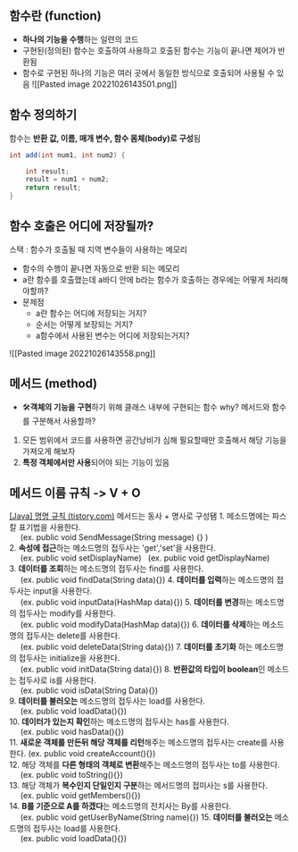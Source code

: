 ## 함수란 (function)
- **하나의 기능을 수행**하는 일련의 코드
- 구현된(정의된) 함수는 호출하여 사용하고 호출된 함수는 기능이 끝나면 제어가 반환됨
- 함수로 구현된 하나의 기능은 여러 곳에서 동일한 방식으로 호출되어 사용될 수 있음
![[Pasted image 20221026143501.png]]


## 함수 정의하기
함수는 **반환 값, 이름, 매개 변수,  함수 몸체(body)로 구성**됨
```java
int add(int num1, int num2) {

	int result;
	result = num1 + num2;
	return result;
}
```


## 함수 호출은 어디에 저장될까?
스택 : 함수가 호출될 때 지역 변수들이 사용하는 메모리

- 함수의 수행이 끝나면 자동으로 반환 되는 메모리
- a란 함수를 호출했는데 a바디 안에 b라는 함수가 호출하는 경우에는 어떻게 처리해야할까?  
- 문제점  
	- a란 함수는 어디에 저장되는 거지?  
	- 순서는 어떻게 보장되는 거지?  
	- a함수에서 사용된 변수는 어디에 저장되는거지?  

![[Pasted image 20221026143558.png]]

## 메서드 (method)
- 🛠**객체의 기능을 구현**하기 위해 클래스 내부에 구현되는 함수
why? 메서드와 함수를 구분해서 사용할까?
1) 모든 범위에서 코드를 사용하면 공간낭비가 심해 필요할때만 호출해서 해당 기능을 가져오게 해보자
2) **특정 객체에서만 사용**되어야 되는 기능이 있음

## 메서드 이름 규칙 -> V + O
[[Java] 명명 규칙 (tistory.com)](https://ozofweird.tistory.com/entry/Java-%EB%AA%85%EB%AA%85-%EA%B7%9C%EC%B9%99)
메서드는 동사 + 명사로 구성됌
1. 메소드명에는 파스칼 표기법을 사용한다.  
     (ex. public void SendMessage(String message) {} )  
2. **속성에 접근**하는 메소드명의 접두사는 'get','set'을 사용한다.  
     (ex. public void setDisplayName)   (ex. public void getDisplayName)  
3. **데이터를 조회**하는 메소드명의 접두사는 find를 사용한다.  
     (ex. public void findData(String data){}) 
4. **데이터를 입력**하는 메소드명의 접두사는 input을 사용한다.  
     (ex. public void inputData(HashMap data){})
5. **데이터를 변경**하는 메소드명의 접두사는 modify를 사용한다.  
     (ex. public void modifyData(HashMap data){})
6. **데이터를 삭제**하는 메소드명의 접두사는 delete를 사용한다.  
     (ex. public void deleteData(String data){})
7. **데이터를 초기화** 하는 메소드명의 접두사는 initialize을 사용한다.  
     (ex. public void initData(String data){})
8. **반환값의 타입이 boolean**인 메소드는 접두사로 is를 사용한다.  
     (ex. public void isData(String Data){})  
9. **데이터를 불러오는** 메소드명의 접두사는 load를 사용한다.  
     (ex. public void loadData(){})  
10. **데이터가 있는지 확인**하는 메소드명의 접두사는 has를 사용한다.  
     (ex. public void hasData(){})  
11. **새로운 객체를 만든뒤 해당 객체를 리턴**해주는 메소드명의 접두사는 create를 사용한다.  (ex. public void createAccount(){})  
12. 해당 객체를 **다른 형태의 객체로 변환**해주는 메소드명의 접두사는 to를 사용한다.  
     (ex. public void toString(){})  
13. 해당 객체가 **복수인지 단일인지 구분**하는 메서드명의 접미사는 s를 사용한다.  
     (ex. public void getMembers(){})  
14. **B를 기준으로 A를 하겠다**는 메소드명의 전치사는 By를 사용한다.  
     (ex. public void getUserByName(String name){})
15. **데이터를 불러오는** 메소드명의 접두사는 load를 사용한다.  
     (ex. public void loadData(){})  

